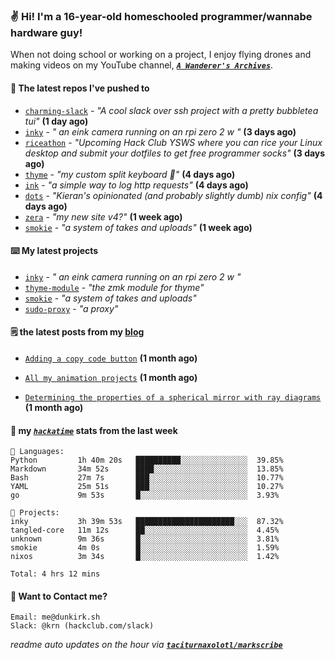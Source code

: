 ### ✌️ Hi! I'm a 16-year-old homeschooled programmer/wannabe hardware guy!

When not doing school or working on a project, I enjoy flying drones and making videos on my YouTube channel, [**_`A Wanderer's Archives`_**](https://youtube.com/@wanderer.archives).

#### 👷 The latest repos I've pushed to

- [`charming-slack`](https://github.com/taciturnaxolotl/charming-slack) - _"A cool slack over ssh project with a pretty bubbletea tui"_ **(1 day ago)**
- [`inky`](https://github.com/taciturnaxolotl/inky) - _" an eink camera running on an rpi zero 2 w "_ **(3 days ago)**
- [`riceathon`](https://github.com/hackclub/riceathon) - _"Upcoming Hack Club YSWS where you can rice your Linux desktop and submit your dotfiles to get free programmer socks"_ **(3 days ago)**
- [`thyme`](https://github.com/taciturnaxolotl/thyme) - _"my custom split keyboard 🫶"_ **(4 days ago)**
- [`ink`](https://github.com/taciturnaxolotl/ink) - _"a simple way to log http requests"_ **(4 days ago)**
- [`dots`](https://github.com/taciturnaxolotl/dots) - _"Kieran's opinionated (and probably slightly dumb) nix config"_ **(4 days ago)**
- [`zera`](https://github.com/taciturnaxolotl/zera) - _"my new site v4?"_ **(1 week ago)**
- [`smokie`](https://github.com/taciturnaxolotl/smokie) - _"a system of takes and uploads"_ **(1 week ago)**

#### ⌨️ My latest projects

- [`inky`](https://github.com/taciturnaxolotl/inky) - _" an eink camera running on an rpi zero 2 w "_
- [`thyme-module`](https://github.com/taciturnaxolotl/thyme-module) - _"the zmk module for thyme"_
- [`smokie`](https://github.com/taciturnaxolotl/smokie) - _"a system of takes and uploads"_
- [`sudo-proxy`](https://github.com/taciturnaxolotl/sudo-proxy) - _"a proxy"_

#### 🗒️ the latest posts from my [blog](https://dunkirk.sh)

- [`Adding a copy code button`](https://dunkirk.sh/blog/adding-a-copy-button/) **(1 month ago)**

- [`All my animation projects`](https://dunkirk.sh/blog/my-animations/) **(1 month ago)**

- [`Determining the properties of a spherical mirror with ray diagrams`](https://dunkirk.sh/blog/spherical-ray-diagrams/) **(1 month ago)**



#### 📡 my [_`hackatime`_](https://waka.hackclub.com) stats from the last week

```text
💾 Languages:
Python         1h 40m 20s   ██████████░░░░░░░░░░░░░░░  39.85%
Markdown       34m 52s      ████░░░░░░░░░░░░░░░░░░░░░  13.85%
Bash           27m 7s       ███░░░░░░░░░░░░░░░░░░░░░░  10.77%
YAML           25m 51s      ███░░░░░░░░░░░░░░░░░░░░░░  10.27%
go             9m 53s       █░░░░░░░░░░░░░░░░░░░░░░░░  3.93%

💼 Projects:
inky           3h 39m 53s   ██████████████████████░░░  87.32%
tangled-core   11m 12s      ██░░░░░░░░░░░░░░░░░░░░░░░  4.45%
unknown        9m 36s       █░░░░░░░░░░░░░░░░░░░░░░░░  3.81%
smokie         4m 0s        █░░░░░░░░░░░░░░░░░░░░░░░░  1.59%
nixos          3m 34s       █░░░░░░░░░░░░░░░░░░░░░░░░  1.42%

Total: 4 hrs 12 mins
```

#### 📮 Want to Contact me?

```text
Email: me@dunkirk.sh
Slack: @krn (hackclub.com/slack)
```

_readme auto updates on the hour via [**`taciturnaxolotl/markscribe`**](https://github.com/taciturnaxolotl/markscribe)_
